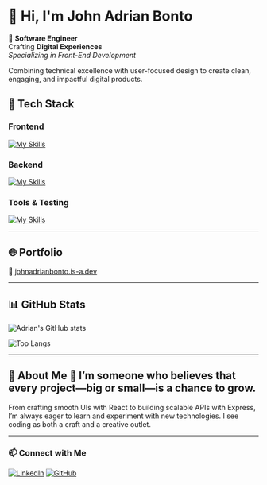 # 👋 Hi, I'm John Adrian Bonto

🎯 **Software Engineer**  
Crafting **Digital Experiences**  
*Specializing in Front-End Development*  

Combining technical excellence with user-focused design to create clean, engaging, and impactful digital products.

## 🧠 Tech Stack

### Frontend
[![My Skills](https://skillicons.dev/icons?i=react,tailwind,html,css,js,reactnative)](https://skillicons.dev)

### Backend
[![My Skills](https://skillicons.dev/icons?i=nodejs,express,mongodb,php)](https://skillicons.dev)

### Tools & Testing
[![My Skills](https://skillicons.dev/icons?i=git,postman,jest)](https://skillicons.dev)

---

## 🌐 Portfolio
🔗 [johnadrianbonto.is-a.dev](https://johnadrianbonto.is-a.dev)

---

## 📊 GitHub Stats

![Adrian's GitHub stats](https://github-readme-stats.vercel.app/api?username=Adrian9502&show_icons=true&theme=transparent&hide_border=true)

![Top Langs](https://github-readme-stats.vercel.app/api/top-langs/?username=Adrian9502&layout=compact&theme=transparent&hide_border=true&hide=python)

---

## 🚀 About Me 🚀 I’m someone who believes that every project—big or small—is a chance to grow.
From crafting smooth UIs with React to building scalable APIs with Express, I’m always eager to learn and experiment with new technologies.
I see coding as both a craft and a creative outlet.

---

### 📫 Connect with Me
[![LinkedIn](https://skillicons.dev/icons?i=linkedin)](https://www.linkedin.com/in/johnadrianbonto)
[![GitHub](https://skillicons.dev/icons?i=github)](https://github.com/Adrian9502)
